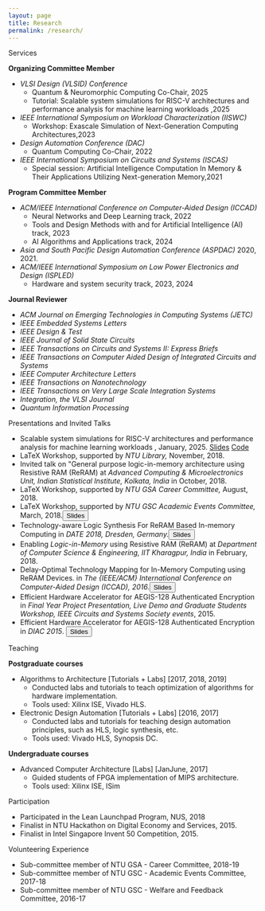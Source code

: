 ```yaml
---
layout: page
title: Research
permalink: /research/
---
```


<span class="headHi">Services</span>

<b>Organizing Committee Member</b>
+ <em class="event-location-date">VLSI Design (VLSID) Conference </em>
    + Quantum & Neuromorphic Computing Co-Chair, 2025
    + Tutorial: <span class="event-name">Scalable system simulations for RISC-V architectures and performance analysis for machine learning workloads </span>,2025
+ <em class="event-location-date">IEEE International Symposium on Workload Characterization (IISWC)</em>
    + Workshop: <span class="event-name">Exascale Simulation of Next-Generation Computing Architectures</span>,2023
+ <em class="event-location-date">Design Automation Conference (DAC)</em>
    + Quantum Computing Co-Chair, 2022
+ <em class="event-location-date">IEEE International Symposium on Circuits and Systems (ISCAS)</em>
    + Special session: <span class="event-name">Artificial Intelligence Computation In Memory & Their Applications Utilizing Next-generation Memory</span>,2021

<b>Program Committee Member</b>
+  <em class="event-location-date">ACM/IEEE International Conference on Computer-Aided Design (ICCAD)</em>
    + Neural Networks and Deep Learning track, 2022
    + Tools and Design Methods with and for Artificial Intelligence (Al) track, 2023
    + AI Algorithms and Applications track, 2024
+ <em class="event-location-date">Asia and South Pacific Design Automation Conference (ASP­DAC)</em> 2020, 2021.
+ <em class="event-location-date">ACM/IEEE International Symposium on Low Power Electronics and Design (ISPLED)</em>
    + Hardware and system security track, 2023, 2024

<b>Journal Reviewer</b>
+ <em class="event-location-date">ACM Journal on Emerging Technologies in Computing Systems (JETC)</em>
+ <em class="event-location-date">IEEE Embedded Systems Letters</em>
+ <em class="event-location-date">IEEE Design & Test</em>
+ <em class="event-location-date">IEEE Journal of Solid State Circuits</em>
+ <em class="event-location-date">IEEE Transactions on Circuits and Systems II: Express Briefs</em>
+ <em class="event-location-date">IEEE Transactions on Computer­ Aided Design of Integrated Circuits and Systems</em>
+ <em class="event-location-date">IEEE Computer Architecture Letters</em>
+ <em class="event-location-date">IEEE Transactions on Nanotechnology</em>
+ <em class="event-location-date">IEEE Transactions on Very Large Scale Integration Systems</em>
+ <em class="event-location-date">Integration, the VLSI Journal</em>
+ <em class="event-location-date">Quantum Information Processing</em>




<span class="headHi">Presentations and Invited Talks</span>
+ <span class="event-name">Scalable system simulations for RISC-V architectures and performance analysis for machine learning workloads </span>, January, 2025. [Slides](https://github.com/CSA-infra/RISCV-Scalable-Simulation-tutorial/blob/main/docs/slides/VLSID25_Tutorial_Slides_imec_CSA.pdf) [Code](https://github.com/CSA-infra/RISCV-Scalable-Simulation-tutorial)
+ <span class="event-name">LaTeX Workshop</span>, supported by  <em class="event-location-date">NTU Library,</em> November, 2018.
+ Invited talk on <span class="event-name">"General purpose  logic-in-memory architecture using Resistive RAM (ReRAM)</span> at  <em class="event-location-date">Advanced Computing & Microelectronics Unit, Indian Statistical Institute, Kolkata, India</em> in October, 2018.
+ <span class="event-name">LaTeX Workshop</span>, supported by  <em class="event-location-date">NTU GSA Career Committee,</em> August, 2018.
+ <span class="event-name">LaTeX Workshop</span>, supported by  <em class="event-location-date">NTU GSC Academic Events Committee,</em> March, 2018.<a href="https://blogs.ntu.edu.sg/debjyoti001/files/2018/03/LaTeX_Workshop_NTU-1etfxde.pdf" target="_blank" rel="noopener noreferrer"><input class="button5" type="button" value="Slides" /></a>
+ <span class="event-name">Technology-aware Logic Synthesis For ReRAM Based In-memory Computing</span> in  <em class="event-location-date">DATE 2018, Dresden, Germany.</em><a href="https://blogs.ntu.edu.sg/debjyoti001/files/2018/04/2018_DATE_synthesis_new_upload-1gm7d43.pdf" target="_blank" rel="noopener noreferrer"><input class="button5" type="button" value="Slides" /></a>
+ <span class="event-name">Enabling  <em class="event-location-date">Logic-in-Memory</em> using Resistive RAM (ReRAM)</span> at  <em class="event-location-date">Department of Computer Science & Engineering, IIT Kharagpur, India</em> in February, 2018.</em>
+ <span class="event-name">Delay-Optimal Technology Mapping for In-Memory Computing using ReRAM Devices.</span> in  <em class="event-location-date">The {IEEE/ACM} International Conference on Computer-Aided Design (ICCAD), 2016.</em><a href="https://blogs.ntu.edu.sg/debjyoti001/files/2018/04/iccad_2016_techmapping-1st08q2.pdf" target="_blank" rel="noopener noreferrer"><input class="button5" type="button" value="Slides" /></a>
+ <span class="event-name">Efficient Hardware Accelerator for AEGIS-128 Authenticated Encryption</span>  in  <em class="event-location-date">Final Year Project Presentation, Live Demo and Graduate Students Workshop, IEEE Circuits and Systems Society events</em>, 2015.
+ <span class="event-name">Efficient Hardware Accelerator for AEGIS-128 Authenticated Encryption</span> in <em class="event-location-date"> DIAC 2015</em>. <a href="https://www1.spms.ntu.edu.sg/~diac2015/slides/diac2015_07_aegis_accelerator.pdf" target="_blank" rel="noopener noreferrer"><input class="button5" type="button" value="Slides" /></a>


<span class="headHi">Teaching</span>

<b>Post­graduate courses</b>
+ Algorithms to Architecture [Tutorials + Labs] [2017, 2018, 2019]
    + Conducted labs and tutorials to teach optimization of algorithms for hardware implementation.
    + Tools used: Xilinx ISE, Vivado HLS.
+ Electronic Design Automation [Tutorials + Labs] [2016, 2017]
    + Conducted labs and tutorials for teaching design automation principles, such as HLS,
logic synthesis, etc.
    + Tools used: Vivado HLS, Synopsis DC.

<b>Undergraduate courses</b>
+ Advanced Computer Architecture [Labs] [Jan­June, 2017]
    + Guided students of FPGA implementation of MIPS architecture.
    + Tools used: Xilinx ISE, ISim


<span class="headHi">Participation</span>

+ Participated in the Lean Launchpad Program, NUS, 2018
+ Finalist in NTU Hackathon on Digital Economy and Services, 2015.
+ Finalist in Intel Singapore Invent 50 Competition, 2015.

<span class="headHi">Volunteering Experience</span>

+ Sub-committee member of NTU GSA - Career Committee, 2018-19
+ Sub-committee member of NTU GSC - Academic Events Committee, 2017-18
+ Sub-committee member of NTU GSC - Welfare and Feedback Committee, 2016-17





